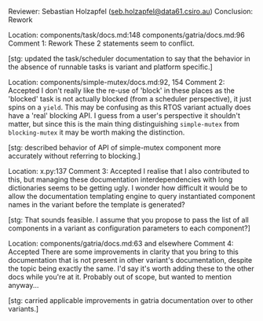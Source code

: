 Reviewer: Sebastian Holzapfel (seb.holzapfel@data61.csiro.au)
Conclusion: Rework

Location: components/task/docs.md:148
          components/gatria/docs.md:96
Comment 1: Rework
These 2 statements seem to conflict.

[stg: updated the task/scheduler documentation to say that the behavior in the absence of runnable tasks is variant and platform specific.]

Location: components/simple-mutex/docs.md:92, 154
Comment 2: Accepted
I don't really like the re-use of 'block' in these places as the 'blocked' task is not actually blocked (from a scheduler perspective), it just spins on a `yield`.
This may be confusing as this RTOS variant actually does have a 'real' blocking API.
I guess from a user's perspective it shouldn't matter, but since this is the main thing distinguishing `simple-mutex` from `blocking-mutex` it may be worth making the distinction.

[stg: described behavior of API of simple-mutex component more accurately without referring to blocking.]

Location: x.py:137
Comment 3: Accepted
I realise that I also contributed to this, but managing these documentation interdependencies with long dictionaries seems to be getting ugly.
I wonder how difficult it would be to allow the documentation templating engine to query instantiated component names in the variant before the template is generated?

[stg: That sounds feasible.
I assume that you propose to pass the list of all components in a variant as configuration parameters to each component?]

Location: components/gatria/docs.md:63 and elsewhere
Comment 4: Accepted
There are some improvements in clarity that you bring to this documentation that is not present in other variant's documentation, despite the topic being exactly the same.
I'd say it's worth adding these to the other docs while you're at it.
Probably out of scope, but wanted to mention anyway...

[stg: carried applicable improvements in gatria documentation over to other variants.]

